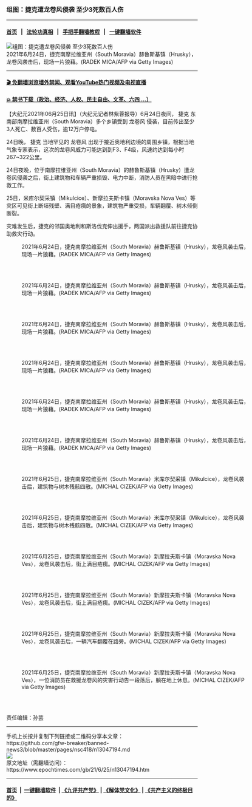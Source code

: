 ### 组图：捷克遭龙卷风侵袭 至少3死数百人伤
------------------------

#### [首页](https://github.com/gfw-breaker/banned-news3/blob/master/README.md) &nbsp;&nbsp;|&nbsp;&nbsp; [法轮功真相](https://github.com/begood0513/basic/blob/master/README.md)  &nbsp;&nbsp;|&nbsp;&nbsp; [手把手翻墙教程](https://github.com/gfw-breaker/guides/wiki)  &nbsp;&nbsp;|&nbsp;&nbsp; [一键翻墙软件](https://github.com/gfw-breaker/nogfw/blob/master/README.md)  



<div><img alt="组图：捷克遭龙卷风侵袭 至少3死数百人伤" class="attachment-djy_600_400 size-djy_600_400 wp-post-image" src="https://i.epochtimes.com/assets/uploads/2021/06/id13047200-GettyImages-1233636460-600x400.jpg"/>
<div class="caption">
 2021年6月24日，捷克南摩拉维亚州（South Moravia）赫鲁斯基镇（Hrusky），龙卷风袭击后，现场一片狼藉。(RADEK MICA/AFP via Getty Images)
</div></div><hr/>

#### [ 🎬  免翻墙浏览墙外禁闻、观看YouTube热门视频及电视直播](https://github.com/gfw-breaker/HelloWorld)

#### [ 💥  禁书下载（政治、经济、人权、民主自由、文革、六四 ...）](https://github.com/gfw-breaker/books/blob/master/README.md)

<div><p>
 【大纪元2021年06月25日讯】（大纪元记者林紫蓉报导）6月24日夜间，
 <ok href="https://www.epochtimes.com/gb/tag/%E6%8D%B7%E5%85%8B.html">
  捷克
 </ok>
 东南部南摩拉维亚州（South Moravia）多个乡镇受到
 <ok href="https://www.epochtimes.com/gb/tag/%E9%BE%99%E5%8D%B7%E9%A3%8E.html">
  龙卷风
 </ok>
 侵袭，目前传出至少3人死亡、数百人受伤，逾12万户停电。
</p>
<p>
 24日晚，
 <ok href="https://www.epochtimes.com/gb/tag/%E6%8D%B7%E5%85%8B.html">
  捷克
 </ok>
 当地罕见的
 <ok href="https://www.epochtimes.com/gb/tag/%E9%BE%99%E5%8D%B7%E9%A3%8E.html">
  龙卷风
 </ok>
 出现于接近奥地利边境的周围乡镇，根据当地气象专家表示，这次的龙卷风威力可能达到到F3、F4级，风速约达到每小时267~322公里。
</p>
<p>
 24日夜晚，位于南摩拉维亚州（South Moravia）的赫鲁斯基镇（Hrusky）遭龙卷风侵袭之后，街上建筑物和车辆严重损毁、电力中断，消防人员在黑暗中进行抢救工作。
</p>
<p>
 25日，米库尔契采镇（Mikulcice）、新摩拉夫斯卡镇（Moravska Nova Ves）等灾区可见街上断垣残壁、满目疮痍的景象，建筑物严重受损，车辆翻覆、树木倾倒断裂。
</p>
<p>
 灾难发生后，捷克的邻国奥地利和斯洛伐克伸出援手，两国派出救援队前往捷克协助救灾行动。
</p>
<figure aria-describedby="caption-attachment-13047202" class="wp-caption aligncenter" id="attachment_13047202" style="width: 600px">
 <ok href="https://i.epochtimes.com/assets/uploads/2021/06/id13047202-GettyImages-1233636406.jpg" target="_blank">
  <img alt="" class="size-large wp-image-13047202" src="https://i.epochtimes.com/assets/uploads/2021/06/id13047202-GettyImages-1233636406-600x400.jpg"/>
 </ok>
 <br/><figcaption class="wp-caption-text" id="caption-attachment-13047202">
  2021年6月24日，捷克南摩拉维亚州（South Moravia）赫鲁斯基镇（Hrusky），龙卷风袭击后，现场一片狼藉。(RADEK MICA/AFP via Getty Images)
 </figcaption><br/>
</figure><br/>
<figure aria-describedby="caption-attachment-13047203" class="wp-caption aligncenter" id="attachment_13047203" style="width: 600px">
 <ok href="https://i.epochtimes.com/assets/uploads/2021/06/id13047203-GettyImages-1233636542.jpg" target="_blank">
  <img alt="" class="size-large wp-image-13047203" src="https://i.epochtimes.com/assets/uploads/2021/06/id13047203-GettyImages-1233636542-600x400.jpg"/>
 </ok>
 <br/><figcaption class="wp-caption-text" id="caption-attachment-13047203">
  2021年6月24日，捷克南摩拉维亚州（South Moravia）赫鲁斯基镇（Hrusky），龙卷风袭击后，现场一片狼藉。(RADEK MICA/AFP via Getty Images)
 </figcaption><br/>
</figure><br/>
<figure aria-describedby="caption-attachment-13047204" class="wp-caption aligncenter" id="attachment_13047204" style="width: 600px">
 <ok href="https://i.epochtimes.com/assets/uploads/2021/06/id13047204-GettyImages-1233636651.jpg" target="_blank">
  <img alt="" class="size-large wp-image-13047204" src="https://i.epochtimes.com/assets/uploads/2021/06/id13047204-GettyImages-1233636651-600x400.jpg"/>
 </ok>
 <br/><figcaption class="wp-caption-text" id="caption-attachment-13047204">
  2021年6月24日，捷克南摩拉维亚州（South Moravia）赫鲁斯基镇（Hrusky），龙卷风袭击后，现场一片狼藉。(RADEK MICA/AFP via Getty Images)
 </figcaption><br/>
</figure><br/>
<figure aria-describedby="caption-attachment-13047205" class="wp-caption aligncenter" id="attachment_13047205" style="width: 600px">
 <ok href="https://i.epochtimes.com/assets/uploads/2021/06/id13047205-GettyImages-1233636767.jpg" target="_blank">
  <img alt="" class="size-large wp-image-13047205" src="https://i.epochtimes.com/assets/uploads/2021/06/id13047205-GettyImages-1233636767-600x400.jpg"/>
 </ok>
 <br/><figcaption class="wp-caption-text" id="caption-attachment-13047205">
  2021年6月24日，捷克南摩拉维亚州（South Moravia）赫鲁斯基镇（Hrusky），龙卷风袭击后，现场一片狼藉。(RADEK MICA/AFP via Getty Images)
 </figcaption><br/>
</figure><br/>
<figure aria-describedby="caption-attachment-13047206" class="wp-caption aligncenter" id="attachment_13047206" style="width: 600px">
 <ok href="https://i.epochtimes.com/assets/uploads/2021/06/id13047206-GettyImages-1233636807.jpg" target="_blank">
  <img alt="" class="size-large wp-image-13047206" src="https://i.epochtimes.com/assets/uploads/2021/06/id13047206-GettyImages-1233636807-600x400.jpg"/>
 </ok>
 <br/><figcaption class="wp-caption-text" id="caption-attachment-13047206">
  2021年6月24日，捷克南摩拉维亚州（South Moravia）赫鲁斯基镇（Hrusky），龙卷风袭击后，现场一片狼藉。(RADEK MICA/AFP via Getty Images)
 </figcaption><br/>
</figure><br/>
<figure aria-describedby="caption-attachment-13047207" class="wp-caption aligncenter" id="attachment_13047207" style="width: 600px">
 <ok href="https://i.epochtimes.com/assets/uploads/2021/06/id13047207-GettyImages-1233636840.jpg" target="_blank">
  <img alt="" class="size-large wp-image-13047207" src="https://i.epochtimes.com/assets/uploads/2021/06/id13047207-GettyImages-1233636840-600x400.jpg"/>
 </ok>
 <br/><figcaption class="wp-caption-text" id="caption-attachment-13047207">
  2021年6月24日，捷克南摩拉维亚州（South Moravia）赫鲁斯基镇（Hrusky），龙卷风袭击后，现场一片狼藉。(RADEK MICA/AFP via Getty Images)
 </figcaption><br/>
</figure><br/>
<figure aria-describedby="caption-attachment-13047210" class="wp-caption aligncenter" id="attachment_13047210" style="width: 600px">
 <ok href="https://i.epochtimes.com/assets/uploads/2021/06/id13047210-GettyImages-1233641661.jpg" target="_blank">
  <img alt="" class="size-large wp-image-13047210" src="https://i.epochtimes.com/assets/uploads/2021/06/id13047210-GettyImages-1233641661-600x399.jpg"/>
 </ok>
 <br/><figcaption class="wp-caption-text" id="caption-attachment-13047210">
  2021年6月25日，捷克南摩拉维亚州（South Moravia）米库尔契采镇（Mikulcice），龙卷风袭击后，建筑物与树木残骸四散。(MICHAL CIZEK/AFP via Getty Images)
 </figcaption><br/>
</figure><br/>
<figure aria-describedby="caption-attachment-13047211" class="wp-caption aligncenter" id="attachment_13047211" style="width: 600px">
 <ok href="https://i.epochtimes.com/assets/uploads/2021/06/id13047211-GettyImages-1233641824.jpg" target="_blank">
  <img alt="" class="size-large wp-image-13047211" src="https://i.epochtimes.com/assets/uploads/2021/06/id13047211-GettyImages-1233641824-600x400.jpg"/>
 </ok>
 <br/><figcaption class="wp-caption-text" id="caption-attachment-13047211">
  2021年6月25日，捷克南摩拉维亚州（South Moravia）米库尔契采镇（Mikulcice），龙卷风袭击后，建筑物与树木残骸四散。(MICHAL CIZEK/AFP via Getty Images)
 </figcaption><br/>
</figure><br/>
<figure aria-describedby="caption-attachment-13047213" class="wp-caption aligncenter" id="attachment_13047213" style="width: 600px">
 <ok href="https://i.epochtimes.com/assets/uploads/2021/06/id13047213-GettyImages-1233641605.jpg" target="_blank">
  <img alt="" class="size-large wp-image-13047213" src="https://i.epochtimes.com/assets/uploads/2021/06/id13047213-GettyImages-1233641605-600x401.jpg"/>
 </ok>
 <br/><figcaption class="wp-caption-text" id="caption-attachment-13047213">
  2021年6月25日，捷克南摩拉维亚州（South Moravia）新摩拉夫斯卡镇（Moravska Nova Ves），龙卷风袭击后，街上满目疮痍。(MICHAL CIZEK/AFP via Getty Images)
 </figcaption><br/>
</figure><br/>
<figure aria-describedby="caption-attachment-13047214" class="wp-caption aligncenter" id="attachment_13047214" style="width: 600px">
 <ok href="https://i.epochtimes.com/assets/uploads/2021/06/id13047214-GettyImages-1233641785.jpg" target="_blank">
  <img alt="" class="size-large wp-image-13047214" src="https://i.epochtimes.com/assets/uploads/2021/06/id13047214-GettyImages-1233641785-600x401.jpg"/>
 </ok>
 <br/><figcaption class="wp-caption-text" id="caption-attachment-13047214">
  2021年6月25日，捷克南摩拉维亚州（South Moravia）新摩拉夫斯卡镇（Moravska Nova Ves），龙卷风袭击后，街上满目疮痍。(MICHAL CIZEK/AFP via Getty Images)
 </figcaption><br/>
</figure><br/>
<figure aria-describedby="caption-attachment-13047215" class="wp-caption aligncenter" id="attachment_13047215" style="width: 600px">
 <ok href="https://i.epochtimes.com/assets/uploads/2021/06/id13047215-GettyImages-1233641909.jpg" target="_blank">
  <img alt="" class="size-large wp-image-13047215" src="https://i.epochtimes.com/assets/uploads/2021/06/id13047215-GettyImages-1233641909-600x401.jpg"/>
 </ok>
 <br/><figcaption class="wp-caption-text" id="caption-attachment-13047215">
  2021年6月25日，捷克南摩拉维亚州（South Moravia）新摩拉夫斯卡镇（Moravska Nova Ves），龙卷风袭击后，一辆汽车翻覆在路旁。(MICHAL CIZEK/AFP via Getty Images)
 </figcaption><br/>
</figure><br/>
<figure aria-describedby="caption-attachment-13047217" class="wp-caption aligncenter" id="attachment_13047217" style="width: 600px">
 <ok href="https://i.epochtimes.com/assets/uploads/2021/06/id13047217-GettyImages-1233642332.jpg" target="_blank">
  <img alt="" class="size-large wp-image-13047217" src="https://i.epochtimes.com/assets/uploads/2021/06/id13047217-GettyImages-1233642332-600x401.jpg"/>
 </ok>
 <br/><figcaption class="wp-caption-text" id="caption-attachment-13047217">
  2021年6月25日，捷克南摩拉维亚州（South Moravia）新摩拉夫斯卡镇（Moravska Nova Ves），一位消防员在救援龙卷风的灾害行动告一段落后，躺在地上休息。(MICHAL CIZEK/AFP via Getty Images)
 </figcaption><br/>
</figure><br/>
<p>
 责任编辑：孙芸
</p>
</div>
<hr/>
手机上长按并复制下列链接或二维码分享本文章：<br/>
https://github.com/gfw-breaker/banned-news3/blob/master/pages/nsc418/n13047194.md <br/>
<a href='https://github.com/gfw-breaker/banned-news3/blob/master/pages/nsc418/n13047194.md'><img src='https://github.com/gfw-breaker/banned-news3/blob/master/pages/nsc418/n13047194.md.png'/></a> <br/>
原文地址（需翻墙访问）：https://www.epochtimes.com/gb/21/6/25/n13047194.htm


------------------------
#### [首页](https://github.com/gfw-breaker/banned-news3/blob/master/README.md) &nbsp;|&nbsp; [一键翻墙软件](https://github.com/gfw-breaker/nogfw/blob/master/README.md) &nbsp;| [《九评共产党》](https://github.com/gfw-breaker/9ping.md/blob/master/README.md#九评之一评共产党是什么) | [《解体党文化》](https://github.com/gfw-breaker/jtdwh.md/blob/master/README.md) | [《共产主义的终极目的》](https://github.com/gfw-breaker/gczydzjmd.md/blob/master/README.md)


<img src='http://gfw-breaker.win/banned-news3/pages/nsc418/n13047194.md' width='0px' height='0px'/>